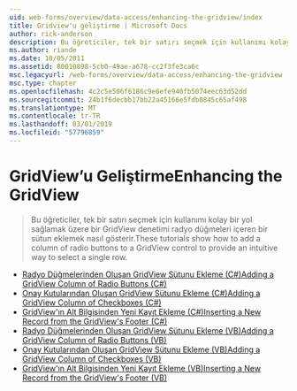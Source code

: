```yaml
---
uid: web-forms/overview/data-access/enhancing-the-gridview/index
title: Gridview'u geliştirme | Microsoft Docs
author: rick-anderson
description: Bu öğreticiler, tek bir satırı seçmek için kullanımı kolay bir yol sağlamak üzere bir GridView denetimi radyo düğmeleri içeren bir sütun eklemek nasıl gösterir.
ms.author: riande
ms.date: 10/05/2011
ms.assetid: 80010898-5cb0-49ae-a678-cc2f3fe3ca6c
msc.legacyurl: /web-forms/overview/data-access/enhancing-the-gridview
msc.type: chapter
ms.openlocfilehash: 4c2c5e506f6186c9e6efe940fb5074eec63d52dd
ms.sourcegitcommit: 24b1f6decbb17bb22a45166e5fdb0845c65af498
ms.translationtype: MT
ms.contentlocale: tr-TR
ms.lasthandoff: 03/01/2019
ms.locfileid: "57796859"
---
```

<a name="enhancing-the-gridview"></a><span data-ttu-id="5fd13-103">GridView’u Geliştirme</span><span class="sxs-lookup"><span data-stu-id="5fd13-103">Enhancing the GridView</span></span>
====================
> <span data-ttu-id="5fd13-104">Bu öğreticiler, tek bir satırı seçmek için kullanımı kolay bir yol sağlamak üzere bir GridView denetimi radyo düğmeleri içeren bir sütun eklemek nasıl gösterir.</span><span class="sxs-lookup"><span data-stu-id="5fd13-104">These tutorials show how to add a column of radio buttons to a GridView control to provide an intuitive way to select a single row.</span></span>


- [<span data-ttu-id="5fd13-105">Radyo Düğmelerinden Oluşan GridView Sütunu Ekleme (C#)</span><span class="sxs-lookup"><span data-stu-id="5fd13-105">Adding a GridView Column of Radio Buttons (C#)</span></span>](adding-a-gridview-column-of-radio-buttons-cs.md)
- [<span data-ttu-id="5fd13-106">Onay Kutularından Oluşan GridView Sütunu Ekleme (C#)</span><span class="sxs-lookup"><span data-stu-id="5fd13-106">Adding a GridView Column of Checkboxes (C#)</span></span>](adding-a-gridview-column-of-checkboxes-cs.md)
- [<span data-ttu-id="5fd13-107">GridView'ın Alt Bilgisinden Yeni Kayıt Ekleme (C#)</span><span class="sxs-lookup"><span data-stu-id="5fd13-107">Inserting a New Record from the GridView's Footer (C#)</span></span>](inserting-a-new-record-from-the-gridview-s-footer-cs.md)
- [<span data-ttu-id="5fd13-108">Radyo Düğmelerinden Oluşan GridView Sütunu Ekleme (VB)</span><span class="sxs-lookup"><span data-stu-id="5fd13-108">Adding a GridView Column of Radio Buttons (VB)</span></span>](adding-a-gridview-column-of-radio-buttons-vb.md)
- [<span data-ttu-id="5fd13-109">Onay Kutularından Oluşan GridView Sütunu Ekleme (VB)</span><span class="sxs-lookup"><span data-stu-id="5fd13-109">Adding a GridView Column of Checkboxes (VB)</span></span>](adding-a-gridview-column-of-checkboxes-vb.md)
- [<span data-ttu-id="5fd13-110">GridView'ın Alt Bilgisinden Yeni Kayıt Ekleme (VB)</span><span class="sxs-lookup"><span data-stu-id="5fd13-110">Inserting a New Record from the GridView's Footer (VB)</span></span>](inserting-a-new-record-from-the-gridview-s-footer-vb.md)
